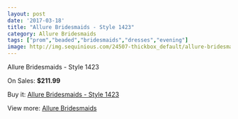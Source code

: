 ```yaml
---
layout: post
date: '2017-03-18'
title: "Allure Bridesmaids - Style 1423"
category: Allure Bridesmaids
tags: ["prom","beaded","bridesmaids","dresses","evening"]
image: http://img.sequinious.com/24507-thickbox_default/allure-bridesmaids-style-1423.jpg
---
```

Allure Bridesmaids - Style 1423

On Sales: **$211.99**
<a href="https://www.sequinious.com/allure-bridesmaids/10383-allure-bridesmaids-style-1423.html"><amp-img layout="responsive" width="600" height="600" src="//img.sequinious.com/24507-thickbox_default/allure-bridesmaids-style-1423.jpg" alt="Allure Bridesmaids - Style 1423 0" /></a>
<a href="https://www.sequinious.com/allure-bridesmaids/10383-allure-bridesmaids-style-1423.html"><amp-img layout="responsive" width="600" height="600" src="//img.sequinious.com/24509-thickbox_default/allure-bridesmaids-style-1423.jpg" alt="Allure Bridesmaids - Style 1423 1" /></a>
<a href="https://www.sequinious.com/allure-bridesmaids/10383-allure-bridesmaids-style-1423.html"><amp-img layout="responsive" width="600" height="600" src="//img.sequinious.com/24508-thickbox_default/allure-bridesmaids-style-1423.jpg" alt="Allure Bridesmaids - Style 1423 2" /></a>

Buy it: [Allure Bridesmaids - Style 1423](https://www.sequinious.com/allure-bridesmaids/10383-allure-bridesmaids-style-1423.html "Allure Bridesmaids - Style 1423")

View more: [Allure Bridesmaids](https://www.sequinious.com/36-allure-bridesmaids "Allure Bridesmaids")